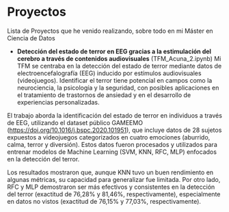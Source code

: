 # Proyectos

Lista de Proyectos que he venido realizando, sobre todo en mi Máster en Ciencia de Datos
- **Detección del estado de terror en EEG gracias a la estimulación del cerebro a través de contenidos audiovisuales** (TFM_Acuna_2.ipynb)
  Mi TFM se centraba en la detección del estado de terror mediante datos de electroencefalografía (EEG) inducido por estímulos audiovisuales (videojuegos). Identificar el terror
tiene potencial en campos como la neurociencia, la psicología y la seguridad, con posibles aplicaciones en el tratamiento de trastornos de ansiedad y en el desarrollo de experiencias personalizadas.

El trabajo aborda la identificación del estado de terror en individuos a través de EEG, utilizando el dataset público GAMEEMO (https://doi.org/10.1016/j.bspc.2020.101951), que incluye datos de 28 sujetos expuestos a videojuegos categorizados en cuatro emociones (aburrido, calma, terror y diversión). Estos datos fueron procesados y utilizados para entrenar modelos de Machine Learning (SVM, KNN, RFC, MLP) enfocados en la detección del terror.

Los resultados mostraron que, aunque KNN tuvo un buen rendimiento en algunas métricas, su capacidad para generalizar fue limitada. Por otro lado, RFC y MLP demostraron ser más
efectivos y consistentes en la detección del terror (exactitud de 76,28% y 81,46%, respectivamente), especialmente en datos no vistos (exactitud de 76,15% y 77,03%, respectivamente).

